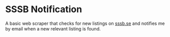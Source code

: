 # SSSB Notification

A basic web scraper that checks for new listings on [sssb.se](https://sssb.se/soka-bostad/sok-ledigt/lediga-bostader/) and notifies me by email when a new relevant listing is found.
